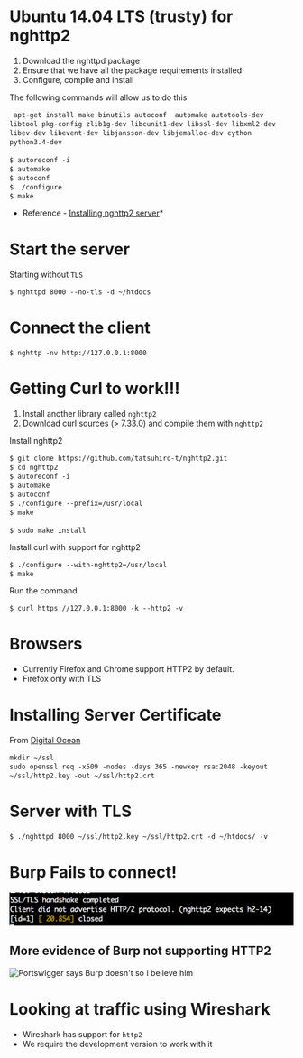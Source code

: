 # Ubuntu 14.04 LTS (trusty) for nghttp2
1. Download the nghttpd package
2. Ensure that we have all the package requirements installed
3. Configure, compile and install

The following commands will allow us to do this

     apt-get install make binutils autoconf  automake autotools-dev libtool pkg-config zlib1g-dev libcunit1-dev libssl-dev libxml2-dev libev-dev libevent-dev libjansson-dev libjemalloc-dev cython python3.4-dev
     
    $ autoreconf -i
    $ automake
    $ autoconf
    $ ./configure
    $ make

* Reference - [Installing nghttp2 server](https://nghttp2.org/documentation/package_README.html)*     
     
# Start the server

Starting without `TLS`

    $ nghttpd 8000 --no-tls -d ~/htdocs 

# Connect the client    

    $ nghttp -nv http://127.0.0.1:8000

    
# Getting Curl to work!!!
1. Install another library called `nghttp2`
2. Download curl sources (> 7.33.0) and compile them with `nghttp2`

Install nghttp2

    $ git clone https://github.com/tatsuhiro-t/nghttp2.git
    $ cd nghttp2
    $ autoreconf -i
    $ automake
    $ autoconf
    $ ./configure --prefix=/usr/local
    $ make
    
    $ sudo make install
    
Install curl with support for nghttp2

    $ ./configure --with-nghttp2=/usr/local
    $ make

Run the command     
    
    $ curl https://127.0.0.1:8000 -k --http2 -v       

# Browsers
- Currently Firefox and Chrome support HTTP2 by default. 
- Firefox only with TLS

# Installing Server Certificate

From [Digital Ocean](https://www.digitalocean.com/community/tutorials/how-to-create-a-ssl-certificate-on-apache-for-ubuntu-14-04)

    mkdir ~/ssl
    sudo openssl req -x509 -nodes -days 365 -newkey rsa:2048 -keyout ~/ssl/http2.key -out ~/ssl/http2.crt


# Server with TLS

    $ ./nghttpd 8000 ~/ssl/http2.key ~/ssl/http2.crt -d ~/htdocs/ -v    

# Burp Fails to connect! 

![Burp doesn't support HTTP2](Burp-not-sending-http2.png)

## More evidence of Burp not supporting HTTP2

![Portswigger says Burp doesn't so I believe him](burp-no-http2.png)


# Looking at traffic using Wireshark
- Wireshark has support for `http2`
- We require the development version to work with it
    
    
    


